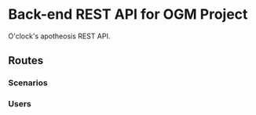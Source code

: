 # Back-end REST API for OGM Project

O'clock's apotheosis REST API.


## Routes

### Scenarios

### Users
